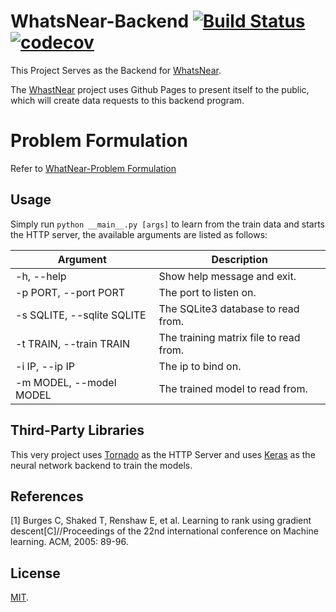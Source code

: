 # WhatsNear-Backend [![Build Status](https://www.travis-ci.org/RyanWangGit/WhatsNear-Backend.svg?branch=master)](https://www.travis-ci.org/RyanWangGit/WhatsNear-Backend) [![codecov](https://codecov.io/gh/RyanWangGit/WhatsNear-Backend/branch/master/graph/badge.svg)](https://codecov.io/gh/RyanWangGit/WhatsNear-Backend)

This Project Serves as the Backend for [WhatsNear](https://github.com/RyanWangGit/WhatsNear).

The [WhastNear](https://github.com/RyanWangGit/WhatsNear) project uses Github Pages to present itself to the public, which will create data requests to this backend program.

# Problem Formulation
Refer to [WhatNear-Problem Formulation](https://github.com/RyanWangGit/WhatsNear/blob/source/README.md#problem-formulation)

## Usage

Simply run `python __main__.py [args]` to learn from the train data and starts the HTTP server, the available arguments are listed as follows:

| Argument                  | Description                           | 
| ------------------------- | ------------------------------------- |
| -h, --help                | Show help message and exit.           |
| -p PORT, --port PORT      | The port to listen on.                |
|-s SQLITE, --sqlite SQLITE |The SQLite3 database to read from.     |
|-t TRAIN, --train TRAIN    |The training matrix file to read from. |
|-i IP, --ip IP             |The ip to bind on.                     |
|-m MODEL, --model MODEL    |The trained model to read from.        |

## Third-Party Libraries
This very project uses [Tornado](https://github.com/tornadoweb/tornado) as the HTTP Server and uses [Keras](https://github.com/fchollet/keras) as the neural network backend to train the models.

## References
[1] Burges C, Shaked T, Renshaw E, et al. Learning to rank using gradient descent[C]//Proceedings of the 22nd international conference on Machine learning. ACM, 2005: 89-96.

## License
[MIT](https://github.com/RyanWangGit/WhatsNear-Backend/blob/master/LICENSE).

